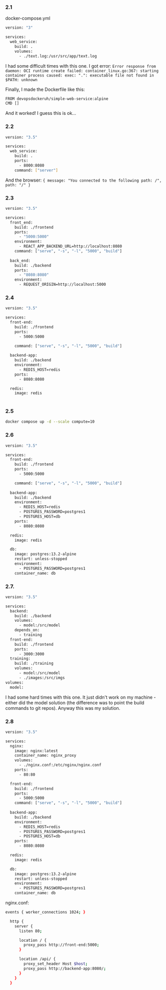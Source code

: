 ### 2.1

docker-compose.yml

```sh
version: "3"

services:
  web_service:
    build: .
    volumes: 
      - ./text.log:/usr/src/app/text.log 
```

I had some difficult times with this one. I got error:
``Error response from daemon: OCI runtime create failed: container_linux.go:367: starting container process caused: exec: ".": executable file not found in $PATH: unknown``

Finally, I made the Dockerfile like this:
```sh
FROM devopsdockeruh/simple-web-service:alpine
CMD []
```
And it worked! I guess this is ok...

### 2.2

```sh
version: "3.5"

services:
  web_service:
    build: .
    ports:
      - 8000:8080
    command: ["server"] 
```

And the browser:
``{
message: "You connected to the following path: /",
path: "/"
}``

### 2.3

```sh
version: "3.5"

services:
  front_end:
    build: ./frontend
    ports:
      - "5000:5000"
    environment: 
      - REACT_APP_BACKEND_URL=http://localhost:8080
    command: ["serve", "-s", "-l", "5000", "build"]
    
  back_end:
    build: ./backend
    ports: 
      - "8080:8080"
    environment: 
      - REQUEST_ORIGIN=http://localhost:5000
 ```

### 2.4

```sh
version: "3.5"

services:
  front-end:
    build: ./frontend
    ports:
      - 5000:5000

    command: ["serve", "-s", "-l", "5000", "build"]
    
  backend-app:
    build: ./backend
    environment: 
      - REDIS_HOST=redis
    ports:
      - 8080:8080

  redis:
    image: redis
    
```

### 2.5

```sh
docker compose up -d --scale compute=10
```

### 2.6

```sh
version: "3.5"

services:
  front-end:
    build: ./frontend
    ports:
      - 5000:5000

    command: ["serve", "-s", "-l", "5000", "build"]
    
  backend-app:
    build: ./backend
    environment: 
      - REDIS_HOST=redis
      - POSTGRES_PASSWORD=postgres1
      - POSTGRES_HOST=db
    ports:
      - 8080:8080

  redis:
    image: redis

  db:
    image: postgres:13.2-alpine
    restart: unless-stopped
    environment:
      - POSTGRES_PASSWORD=postgres1
    container_name: db

```

### 2.7.

```sh
version: "3.5"

services:
  backend:
    build: ./backend
    volumes:
      - model:/src/model
    depends_on: 
      - training
  front-end:
    build: ./frontend
    ports:
      - 3000:3000
  training:
    build: ./training
    volumes:
      - model:/src/model
      - ./images:/src/imgs
volumes: 
  model:
```
I had some hard times with this one. It just didn't work on my machine - either did the model solution (the difference was to point the build commands to git repos). Anyway this was my solution.

### 2.8

```sh
version: "3.5"

services:
  nginx:
    image: nginx:latest
    container_name: nginx_proxy
    volumes:
      - ./nginx.conf:/etc/nginx/nginx.conf
    ports:
      - 80:80

  front-end:
    build: ./frontend
    ports:
      - 5000:5000
    command: ["serve", "-s", "-l", "5000", "build"]
    
  backend-app:
    build: ./backend
    environment: 
      - REDIS_HOST=redis
      - POSTGRES_PASSWORD=postgres1
      - POSTGRES_HOST=db
    ports:
      - 8080:8080

  redis:
    image: redis

  db:
    image: postgres:13.2-alpine
    restart: unless-stopped
    environment:
      - POSTGRES_PASSWORD=postgres1
    container_name: db
  ```
  
nginx.conf:
```sh
events { worker_connections 1024; }

  http {
    server {
      listen 80;

      location / {
        proxy_pass http://front-end:5000;
      }

      location /api/ {
        proxy_set_header Host $host;
        proxy_pass http://backend-app:8080/;
      }
    }
  }
```

